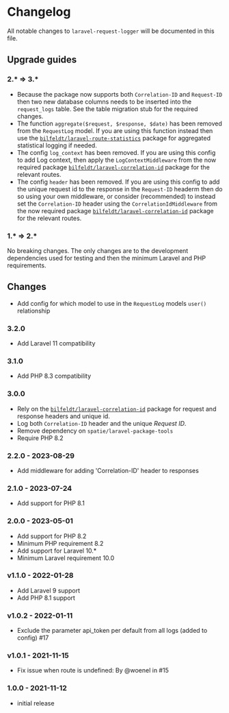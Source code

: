 # Changelog

All notable changes to `laravel-request-logger` will be documented in this file.

## Upgrade guides

### 2.* => 3.*

- Because the package now supports both `Correlation-ID` and `Request-ID` then two new database columns needs to be inserted into the `request_logs` table. See the table migration stub for the required changes.
- The function `aggregate($request, $response, $date)` has been removed from the `RequestLog` model. If you are using this function instead then use the [`bilfeldt/laravel-route-statistics`](https://packagist.org/packages/bilfeldt/laravel-route-statistics) package for aggregated statistical logging if needed.
- The config `log_context` has been removed. If you are using this config to add Log context, then apply the `LogContextMiddleware` from the now required package [`bilfeldt/laravel-correlation-id`](https://packagist.org/packages/bilfeldt/laravel-correlation-id) package for the relevant routes.
- The config `header` has been removed. If you are using this config to add the unique request id to the response in the `Request-ID` headerm then do so using your own middleware, or consider (recommended) to instead set the `Correlation-ID` header using the `CorrelationIdMiddleware` from the now required package [`bilfeldt/laravel-correlation-id`](https://packagist.org/packages/bilfeldt/laravel-correlation-id) package for the relevant routes.

### 1.* => 2.*

No breaking changes. The only changes are to the development dependencies used for testing and then the minimum Laravel and PHP requirements.

## Changes

- Add config for which model to use in the `RequestLog` models `user()` relationship

### 3.2.0

- Add Laravel 11 compatibility

### 3.1.0

- Add PHP 8.3 compatibility

### 3.0.0

- Rely on the [`bilfeldt/laravel-correlation-id`](https://packagist.org/packages/bilfeldt/laravel-correlation-id) package for request and response headers and unique id.
- Log both `Correlation-ID` header and the unique _Request ID_.
- Remove dependency on `spatie/laravel-package-tools`
- Require PHP 8.2

### 2.2.0 - 2023-08-29

- Add middleware for adding 'Correlation-ID' header to responses

### 2.1.0 - 2023-07-24

- Add support for PHP 8.1

### 2.0.0 - 2023-05-01

- Add support for PHP 8.2
- Minimum PHP requirement 8.2
- Add support for Laravel 10.*
- Minimum Laravel requirement 10.0

### v1.1.0 - 2022-01-28

- Add Laravel 9 support
- Add PHP 8.1 support

### v1.0.2 - 2022-01-11

- Exclude the parameter api_token per default from all logs (added to config) #17

### v1.0.1 - 2021-11-15

- Fix issue when route is undefined: By @woenel in #15

### 1.0.0 - 2021-11-12

- initial release

